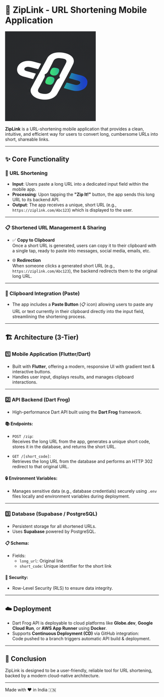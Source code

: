# 🚀 ZipLink - URL Shortening Mobile Application

![ZipLink Logo](./assets/images/appLogo.png)

**ZipLink** is a URL-shortening mobile application that provides a clean, intuitive, and efficient way for users to convert long, cumbersome URLs into short, shareable links.

---

## ✨ Core Functionality

### 🔗 URL Shortening
- **Input**: Users paste a long URL into a dedicated input field within the mobile app.
- **Processing**: Upon tapping the **"Zip It!"** button, the app sends this long URL to its backend API.
- **Output**: The app receives a unique, short URL (e.g., `https://ziplink.com/Abc123`) which is displayed to the user.

---

### 📋 Shortened URL Management & Sharing
- ✅ **Copy to Clipboard**  
  Once a short URL is generated, users can copy it to their clipboard with a single tap, ready to paste into messages, social media, emails, etc.

- 🌐 **Redirection**  
  When someone clicks a generated short URL (e.g., `https://ziplink.com/Abc123`), the backend redirects them to the original long URL.

---

### 📱 Clipboard Integration (Paste)
- The app includes a **Paste Button** (📋 icon) allowing users to paste any URL or text currently in their clipboard directly into the input field, streamlining the shortening process.

---

## 🏗 Architecture (3-Tier)

### 1️⃣ Mobile Application (Flutter/Dart)
- Built with **Flutter**, offering a modern, responsive UI with gradient text & interactive buttons.
- Handles user input, displays results, and manages clipboard interactions.

---

### 2️⃣ API Backend (Dart Frog)
- High-performance Dart API built using the **Dart Frog** framework.

#### 📚 Endpoints:
- `POST /zip`:  
  Receives the long URL from the app, generates a unique short code, stores it in the database, and returns the short URL.
  
- `GET /[short_code]`:  
  Retrieves the long URL from the database and performs an HTTP 302 redirect to that original URL.

#### 🔒 Environment Variables:
- Manages sensitive data (e.g., database credentials) securely using `.env` files locally and environment variables during deployment.

---

### 3️⃣ Database (Supabase / PostgreSQL)
- Persistent storage for all shortened URLs.
- Uses **Supabase** powered by PostgreSQL.

#### 📋 Schema:
- Fields:  
  - `long_url`: Original link  
  - `short_code`: Unique identifier for the short link

#### 🔐 Security:
- Row-Level Security (RLS) to ensure data integrity.

---

## ☁️ Deployment
- Dart Frog API is deployable to cloud platforms like **Globe.dev**, **Google Cloud Run**, or **AWS App Runner** using **Docker**.
- Supports **Continuous Deployment (CD)** via GitHub integration:  
  Code pushed to a branch triggers automatic API build & deployment.

---

## 🎯 Conclusion
ZipLink is designed to be a user-friendly, reliable tool for URL shortening, backed by a modern cloud-native architecture.

---

Made with ❤️ in India 🇮🇳
